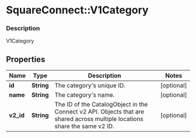 # SquareConnect::V1Category

### Description

V1Category

## Properties
Name | Type | Description | Notes
------------ | ------------- | ------------- | -------------
**id** | **String** | The category&#39;s unique ID. | [optional] 
**name** | **String** | The category&#39;s name. | [optional] 
**v2_id** | **String** | The ID of the CatalogObject in the Connect v2 API. Objects that are shared across multiple locations share the same v2 ID. | [optional] 


